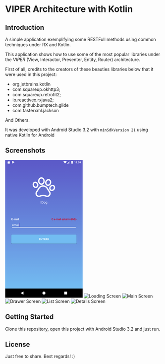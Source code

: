 # __VIPER__ Architecture with Kotlin

## Introduction

A simple application exemplifying some RESTFull methods using common techniques under RX and Kotlin.

This application shows how to use some of the most popular libraries under the *VIPER* (View, Interactor, Presenter, Entity, Router) architecture.

First of all, credits to the creators of these beauties libraries below that it were used in this project:
 - org.jetbrains.kotlin
 - com.squareup.okhttp3;
 - com.squareup.retrofit2;
 - io.reactivex.rxjava2;
 - com.github.bumptech.glide
 - com.fasterxml.jackson

 And Others.

It was developed with Android Studio 3.2 with `minSdkVersion 21` using native Kotlin for Android

## Screenshots

![Login Screen](https://github.com/aramizu/idog-android/blob/master/screen_1.png?raw=true)
![Loading Screen](https://github.com/aramizu/idog-android/blob/master/screen_2.jpg?raw=true)
![Main Screen](https://github.com/aramizu/idog-android/blob/master/screen_3.jpg?raw=true)
![Drawer Screen](https://github.com/aramizu/idog-android/blob/master/screen_4.jpg?raw=true)
![List Screen](https://github.com/aramizu/idog-android/blob/master/screen_5.jpg?raw=true)
![Details Screen](https://github.com/aramizu/idog-android/blob/master/screen_6.jpg?raw=true)

## Getting Started

Clone this repository, open this project with Android Studio 3.2 and just run.

## License

Just free to share. Best regards! :)
